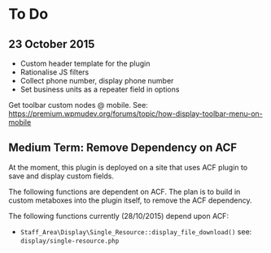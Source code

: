 To Do
======

## 23 October 2015

* Custom header template for the plugin
* Rationalise JS filters
* Collect phone number, display phone number
* Set business units as a repeater field in options

Get toolbar custom nodes @ mobile. See: https://premium.wpmudev.org/forums/topic/how-display-toolbar-menu-on-mobile

## Medium Term: Remove Dependency on ACF
At the moment, this plugin is deployed on a site that uses ACF plugin to save and display custom fields.

The following functions are dependent on ACF. The plan is to build in custom metaboxes into the plugin itself, to remove the ACF dependency.

The following functions currently (28/10/2015) depend upon ACF:

* `Staff_Area\Display\Single_Resource::display_file_download()` see: `display/single-resource.php`
